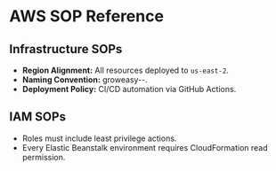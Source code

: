 # AWS SOP Reference

## Infrastructure SOPs
- **Region Alignment:** All resources deployed to `us-east-2`.
- **Naming Convention:** groweasy-<service>-<purpose>.
- **Deployment Policy:** CI/CD automation via GitHub Actions.

## IAM SOPs
- Roles must include least privilege actions.
- Every Elastic Beanstalk environment requires CloudFormation read permission.

